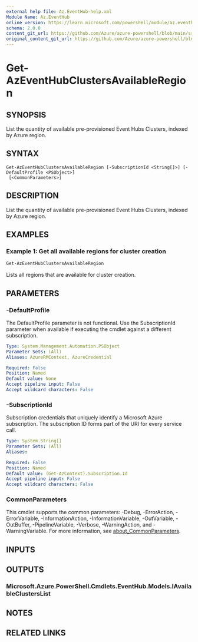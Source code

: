 ```yaml
---
external help file: Az.EventHub-help.xml
Module Name: Az.EventHub
online version: https://learn.microsoft.com/powershell/module/az.eventhub/get-azeventhubclustersavailableregion
schema: 2.0.0
content_git_url: https://github.com/Azure/azure-powershell/blob/main/src/EventHub/EventHub/help/Get-AzEventHubClustersAvailableRegion.md
original_content_git_url: https://github.com/Azure/azure-powershell/blob/main/src/EventHub/EventHub/help/Get-AzEventHubClustersAvailableRegion.md
---
```


# Get-AzEventHubClustersAvailableRegion

## SYNOPSIS
List the quantity of available pre-provisioned Event Hubs Clusters, indexed by Azure region.

## SYNTAX

```
Get-AzEventHubClustersAvailableRegion [-SubscriptionId <String[]>] [-DefaultProfile <PSObject>]
 [<CommonParameters>]
```

## DESCRIPTION
List the quantity of available pre-provisioned Event Hubs Clusters, indexed by Azure region.

## EXAMPLES

### Example 1: Get all available regions for cluster creation
```powershell
Get-AzEventHubClustersAvailableRegion
```

Lists all regions that are available for cluster creation.

## PARAMETERS

### -DefaultProfile
The DefaultProfile parameter is not functional.
Use the SubscriptionId parameter when available if executing the cmdlet against a different subscription.

```yaml
Type: System.Management.Automation.PSObject
Parameter Sets: (All)
Aliases: AzureRMContext, AzureCredential

Required: False
Position: Named
Default value: None
Accept pipeline input: False
Accept wildcard characters: False
```

### -SubscriptionId
Subscription credentials that uniquely identify a Microsoft Azure subscription.
The subscription ID forms part of the URI for every service call.

```yaml
Type: System.String[]
Parameter Sets: (All)
Aliases:

Required: False
Position: Named
Default value: (Get-AzContext).Subscription.Id
Accept pipeline input: False
Accept wildcard characters: False
```

### CommonParameters
This cmdlet supports the common parameters: -Debug, -ErrorAction, -ErrorVariable, -InformationAction, -InformationVariable, -OutVariable, -OutBuffer, -PipelineVariable, -Verbose, -WarningAction, and -WarningVariable. For more information, see [about_CommonParameters](http://go.microsoft.com/fwlink/?LinkID=113216).

## INPUTS

## OUTPUTS

### Microsoft.Azure.PowerShell.Cmdlets.EventHub.Models.IAvailableClustersList

## NOTES

## RELATED LINKS
